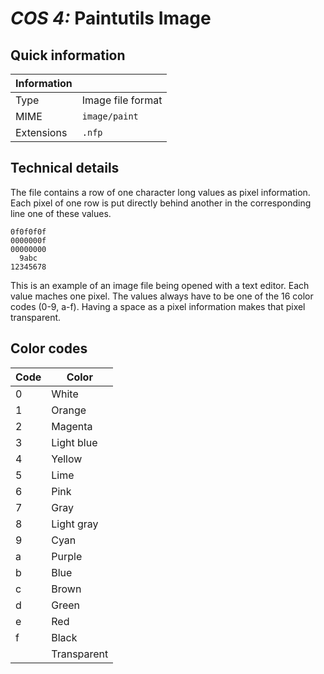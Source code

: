 # *COS 4:* Paintutils Image

## Quick information

| Information |                           |
| ----------- | ------------------------- |
| Type        | Image file format         |
| MIME        | `image/paint`             |
| Extensions  | `.nfp`                    |

## Technical details

The file contains a row of one character long values as pixel information. Each pixel of one row is put directly behind another in the corresponding line one of these values.

```
0f0f0f0f
0000000f
00000000
  9abc    
12345678
```

This is an example of an image file being opened with a text editor. Each value maches one pixel. The values always have to be one of the 16 color codes (0-9, a-f).
Having a space as a pixel information makes that pixel transparent.

## Color codes

| Code | Color      |
| ---- | ---------- |
| 0    | White      |
| 1    | Orange     |
| 2    | Magenta    |
| 3    | Light blue |
| 4    | Yellow     |
| 5    | Lime       |
| 6    | Pink       |
| 7    | Gray       |
| 8    | Light gray |
| 9    | Cyan       |
| a    | Purple     |
| b    | Blue       |
| c    | Brown      |
| d    | Green      |
| e    | Red        |
| f    | Black      |
|      | Transparent|
